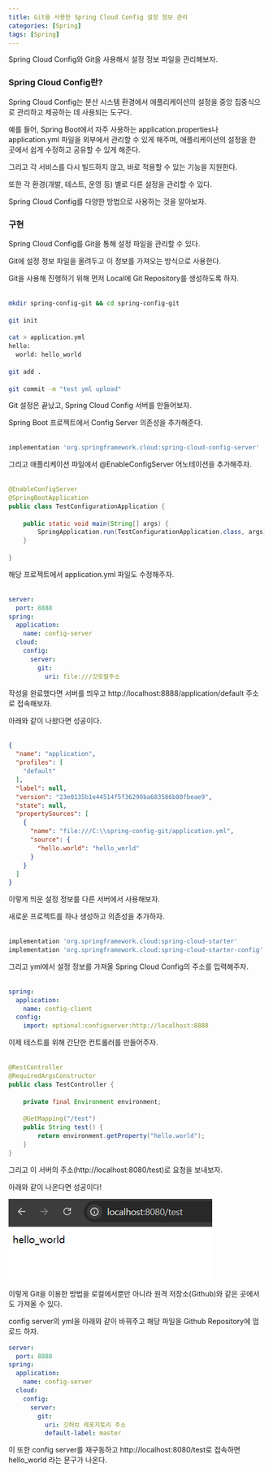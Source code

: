 ```yaml
---
title: Git을 사용한 Spring Cloud Config 설정 정보 관리
categories: [Spring]
tags: [Spring]
---
```


Spring Cloud Config와 Git을 사용해서 설정 정보 파일을 관리해보자.

### Spring Cloud Config란?

Spring Cloud Config는 분산 시스템 환경에서 애플리케이션의 설정을 중앙 집중식으로 관리하고 제공하는 데 사용되는 도구다.

예를 들어, Spring Boot에서 자주 사용하는 application.properties나 application.yml 파일을 외부에서 관리할 수 있게 해주며, 애플리케이션의 설정을 한 곳에서 쉽게 수정하고 공유할 수 있게 해준다.

그리고 각 서비스를 다시 빌드하지 않고, 바로 적용할 수 있는 기능을 지원한다.

또한 각 환경(개발, 테스트, 운영 등) 별로 다른 설정을 관리할 수 있다.

Spring Cloud Config를 다양한 방법으로 사용하는 것을 알아보자.


### 구현

Spring Cloud Config를 Git을 통해 설정 파일을 관리할 수 있다. 

Git에 설정 정보 파일을 올려두고 이 정보를 가져오는 방식으로 사용한다.

Git을 사용해 진행하기 위해 먼저 Local에 Git Repository를 생성하도록 하자.

```bash

mkdir spring-config-git && cd spring-config-git

git init

cat > application.yml
hello:
  world: hello_world

git add .

git commit -m "test yml upload"

```

Git 설정은 끝났고, Spring Cloud Config 서버를 만들어보자.

Spring Boot 프로젝트에서 Config Server 의존성을 추가해준다.

```gradle

implementation 'org.springframework.cloud:spring-cloud-config-server'

```

그리고 애플리케이션 파일에서 @EnableConfigServer 어노테이션을 추가해주자.

```java

@EnableConfigServer
@SpringBootApplication
public class TestConfigurationApplication {

    public static void main(String[] args) {
        SpringApplication.run(TestConfigurationApplication.class, args);
    }

}


```

해당 프로젝트에서 application.yml 파일도 수정해주자.

```yaml

server:
  port: 8888
spring:
  application:
    name: config-server
  cloud:
    config:
      server:
        git:
          uri: file:///깃로컬주소

```

작성을 완료했다면 서버를 띄우고 http://localhost:8888/application/default 주소로 접속해보자.

아래와 같이 나왔다면 성공이다.

```json

{
  "name": "application",
  "profiles": [
    "default"
  ],
  "label": null,
  "version": "23e0135b1e44514f5f36290ba683586b80fbeae9",
  "state": null,
  "propertySources": [
    {
      "name": "file:///C:\\spring-config-git/application.yml",
      "source": {
        "hello.world": "hello_world"
      }
    }
  ]
}

```

이렇게 띄운 설정 정보를 다른 서버에서 사용해보자.

새로운 프로젝트를 하나 생성하고 의존성을 추가하자.


```gradle

implementation 'org.springframework.cloud:spring-cloud-starter'
implementation 'org.springframework.cloud:spring-cloud-starter-config'

```

그리고 yml에서 설정 정보를 가져올 Spring Cloud Config의 주소를 입력해주자.

```yaml

spring:
  application:
    name: config-client
  config:
    import: optional:configserver:http://localhost:8888

```

이제 테스트를 위해 간단한 컨트롤러를 만들어주자.

```java

@RestController
@RequiredArgsConstructor
public class TestController {

    private final Environment environment;

    @GetMapping("/test")
    public String test() {
        return environment.getProperty("hello.world");
    }
}

```

그리고 이 서버의 주소(http://localhost:8080/test)로 요청을 보내보자.

아래와 같이 나온다면 성공이다!

![alt text](image-20.png)


이렇게 Git을 이용한 방법을 로컬에서뿐만 아니라 원격 저장소(Github)와 같은 곳에서도 가져올 수 있다.

config server의 yml을 아래와 같이 바꿔주고 해당 파일을 Github Repository에 업로드 하자.

```yaml
server:
  port: 8888
spring:
  application:
    name: config-server
  cloud:
    config:
      server:
        git:
          uri: 깃허브 레포지토리 주소
          default-label: master

```

이 또한 config server를 재구동하고 http://localhost:8080/test로 접속하면 hello_world 라는 문구가 나온다.